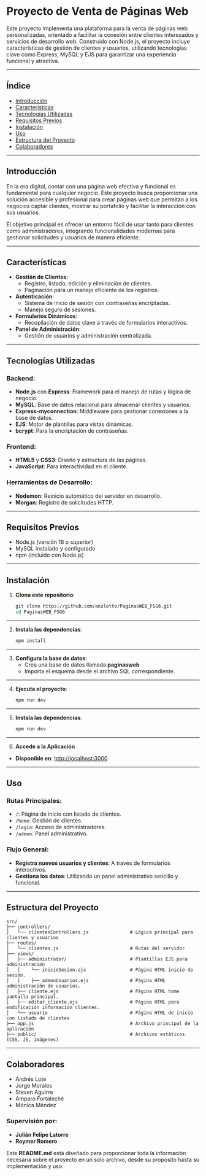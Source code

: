 # Proyecto de Venta de Páginas Web

Este proyecto implementa una plataforma para la venta de páginas web personalizadas, orientado a facilitar la conexión entre clientes interesados y servicios de desarrollo web. Construido con Node.js, el proyecto incluye características de gestión de clientes y usuarios, utilizando tecnologías clave como Express, MySQL y EJS para garantizar una experiencia funcional y atractiva.

---

## **Índice**
- [Introducción](#introducción)
- [Características](#características)
- [Tecnologías Utilizadas](#tecnologías-utilizadas)
- [Requisitos Previos](#requisitos-previos)
- [Instalación](#instalación)
- [Uso](#uso)
- [Estructura del Proyecto](#estructura-del-proyecto)
- [Colaboradores](#colaboradores)

---

## **Introducción**
En la era digital, contar con una página web efectiva y funcional es fundamental para cualquier negocio. Este proyecto busca proporcionar una solución accesible y profesional para crear páginas web que permitan a los negocios captar clientes, mostrar su portafolio y facilitar la interacción con sus usuarios.

El objetivo principal es ofrecer un entorno fácil de usar tanto para clientes como administradores, integrando funcionalidades modernas para gestionar solicitudes y usuarios de manera eficiente.

---

## **Características**
- **Gestión de Clientes**: 
  - Registro, listado, edición y eliminación de clientes.
  - Paginación para un manejo eficiente de los registros.
- **Autenticación**: 
  - Sistema de inicio de sesión con contraseñas encriptadas.
  - Manejo seguro de sesiones.
- **Formularios Dinámicos**:
  - Recopilación de datos clave a través de formularios interactivos.
- **Panel de Administración**:
  - Gestión de usuarios y administración centralizada.

---

## **Tecnologías Utilizadas**
### Backend:
- **Node.js** con **Express**: Framework para el manejo de rutas y lógica de negocio.
- **MySQL**: Base de datos relacional para almacenar clientes y usuarios.
- **Express-myconnection**: Middleware para gestionar conexiones a la base de datos.
- **EJS**: Motor de plantillas para vistas dinámicas.
- **bcrypt**: Para la encriptación de contraseñas.

### Frontend:
- **HTML5** y **CSS3**: Diseño y estructura de las páginas.
- **JavaScript**: Para interactividad en el cliente.

### Herramientas de Desarrollo:
- **Nodemon**: Reinicio automático del servidor en desarrollo.
- **Morgan**: Registro de solicitudes HTTP.

---

## **Requisitos Previos**
- Node.js (versión 16 o superior)
- MySQL instalado y configurado
- npm (incluido con Node.js)

---

## **Instalación**
1. **Clona este repositorio**:
   ```bash
   git clone https://github.com/anzlotte/PaginasWEB_FSG6.git
   cd PaginasWEB_FSG6

---   

2. **Instala las dependencias**:
   ```bash
   npm install

---

3. **Configura la base de datos**:
   - Crea una base de datos llamada **paginasweb**
   - Importa el esquema desde el archivo SQL correspondiente.

---

4. **Ejecuta el proyecto**:
   ```bash
   npm run dev

---

5. **Instala las dependencias**:
   ```bash
   npm run dev

---

6. **Accede a la Aplicación**
- **Disponible en**: [http://localhost:3000](http://localhost:3000)

---

## **Uso**
### Rutas Principales:
- `/`: Página de inicio con listado de clientes.
- `/home`: Gestión de clientes.
- `/login`: Acceso de administradores.
- `/admon`: Panel administrativo.

### Flujo General:
- **Registra nuevos usuarios y clientes**: A través de formularios interactivos.
- **Gestiona los datos**: Utilizando un panel administrativo sencillo y funcional.

---

## **Estructura del Proyecto**
```plaintext
src/
├── controllers/
│   └── clientesControllers.js               # Lógica principal para clientes y usuarios
├── routes/
│   └── clientes.js                          # Rutas del servidor
├── views/
│   ├── administrador/                       # Plantillas EJS para administración
│   │    └── inicioSesion.ejs                # Página HTML inicio de sesión.
│   │    ├── admonUsuarios.ejs               # Página HTML administración de usuarios.
│   ├── cliente.ejs                          # Página HTML home pantalla principal.
│   ├── editar_cliente.ejs                   # Página HTML para modificación información clientes.
│   └── usuario                              # Página HTML de inicio con listado de clientes
├── app.js                                   # Archivo principal de la aplicación
├── public/                                  # Archivos estáticos (CSS, JS, imágenes)

```
---

## **Colaboradores**
- Andrés Lote
- Jorge Morales
- Steven Aguirre
- Amparo Fortaleché
- Mónica Méndez

### Supervisión por:
- **Julián Felipe Latorre**
- **Roymer Romero**

Este **README.md** está diseñado para proporcionar toda la información necesaria sobre el proyecto en un solo archivo, desde su propósito hasta su implementación y uso.


